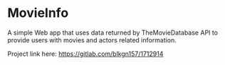 # MovieInfo
A simple Web app that uses data returned by TheMovieDatabase API to provide users with movies and actors related information.

Project link here: https://gitlab.com/blkgn157/1712914
